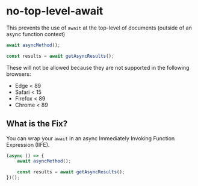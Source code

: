 # no-top-level-await

This prevents the use of `await` at the top-level of documents (outside
of an async function context)

```js
await asyncMethod();

const results = await getAsyncResults();
```

These will not be allowed because they are not supported in the following browsers:

 - Edge < 89
 - Safari < 15
 - Firefox < 89
 - Chrome < 89


## What is the Fix?

You can wrap your `await` in an async Immediately Invoking Function
Expression (IIFE).

```js
(async () => {
    await asyncMethod();

    const results = await getAsyncResults();
})();
```
